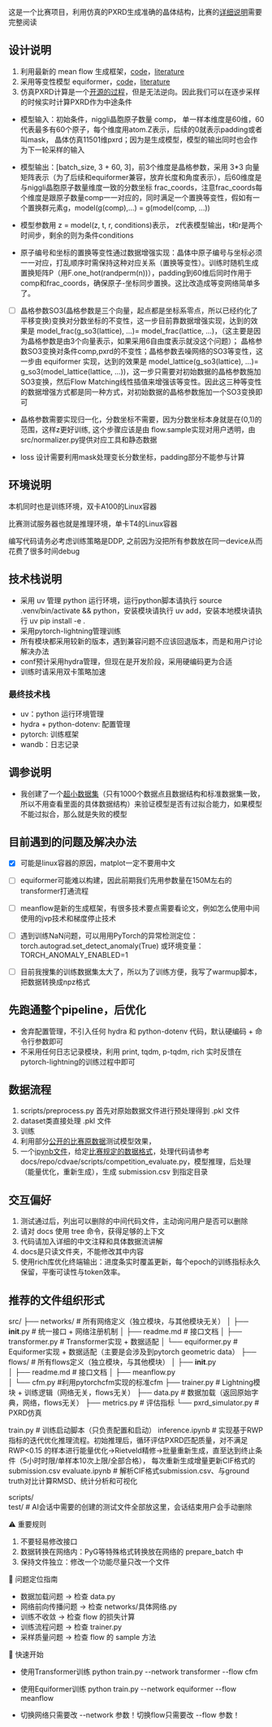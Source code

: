 这是一个比赛项目，利用仿真的PXRD生成准确的晶体结构，比赛的[详细说明](docs/competition)需要完整阅读

## 设计说明

1. 利用最新的 mean flow 生成框架，[code](docs/repo/meanflow)，[literature](docs/literature/meanflow)
2. 采用等变性模型 equiformer，[code](docs/repo/equiformer)，[literature](docs/literature/equiformer)
3. 仿真PXRD计算是一个[开源的过程](src/PXRDSimulator.py)，但是无法逆向。因此我们可以在逐步采样的时候实时计算PXRD作为中途条件


- 模型输入：初始条件，niggli晶胞原子数量 comp， 单一样本维度是60维，60代表最多有60个原子，每个维度用atom.Z表示，后续的0就表示padding或者叫mask， 晶体仿真11501维pxrd；因为是生成模型，模型的输出同时也会作为下一轮采样的输入

- 模型输出：[batch_size, 3 + 60, 3]，前3个维度是晶格参数，采用 3*3 向量矩阵表示（为了后续和equiformer兼容，放弃长度和角度表示），后60维度是与niggli晶胞原子数量维度一致的分数坐标 frac_coords，注意frac_coords每个维度是跟原子数量comp一一对应的，同时满足一个置换等变性，假如有一个置换群元素g，model(g(comp),...) = g(model(comp, ...))

- 模型参数用 z = model(z, t, r, conditions)表示， z代表模型输出，t和r是两个时间步，剩余的则为条件conditions

- 原子编号和坐标的置换等变性通过数据增强实现：晶体中原子编号与坐标必须一一对应，打乱顺序时需保持这种对应关系（置换等变性）。训练时随机生成置换矩阵P（用F.one_hot(randperm(n))），padding到60维后同时作用于comp和frac_coords，确保原子-坐标同步置换。这比改造成等变网络简单多了。


- [ ] 晶格参数SO3(晶格参数是三个向量，起点都是坐标系零点，所以已经约化了平移变换)变换对分数坐标的不变性，这一步目前靠数据增强实现，达到的效果是 model_frac(g_so3(lattice), ...)= model_frac(lattice, ...)，（这主要是因为晶格参数是由3个向量表示，如果采用6自由度表示就没这个问题）； 晶格参数SO3变换对条件comp,pxrd的不变性；晶格参数去噪网络的SO3等变性，这一步由 equiformer 实现，达到的效果是 model_lattice(g_so3(lattice), ...)= g_so3(model_lattice(lattice, ...))，这一步只需要对初始数据的晶格参数施加SO3变换，然后Flow Matching线性插值来增强该等变性。因此这三种等变性的数据增强方式都是同一种方式，对初始数据的晶格参数施加一个SO3变换即可

- 晶格参数需要实现归一化，分数坐标不需要，因为分数坐标本身就是在(0,1)的范围，这样z更好训练, 这个步骤应该是由 flow.sample实现对用户透明，由 src/normalizer.py提供对应工具和静态数据



- loss 设计需要利用mask处理变长分数坐标，padding部分不能参与计算
## 环境说明

本机同时也是训练环境，双卡A100的Linux容器

比赛测试服务器也就是推理环境，单卡T4的Linux容器

编写代码请务必考虑训练策略是DDP, 之前因为没把所有参数放在同一device从而花费了很多时间debug




## 技术栈说明

- 采用 uv 管理 python 运行环境，运行python脚本请执行 source .venv/bin/activate && python，安装模块请执行 uv add，安装本地模块请执行 uv pip install -e .
- 采用pytorch-lightning管理训练
- 所有模块都采用较新的版本，遇到兼容问题不应该回退版本，而是和用户讨论解决办法
- conf预计采用hydra管理，但现在是开发阶段，采用硬编码更为合适
- 训练时请采用双卡策略加速

### 最终技术栈

- uv：python 运行环境管理
- hydra + python-dotenv: 配置管理
- pytorch: 训练框架
- wandb：日志记录


## 调参说明

- 我创建了一个[超小数据集](data/small_dataset_1000.pkl)（只有1000个数据点且数据结构和标准数据集一致，所以不用查看里面的具体数据结构）来验证模型是否有过拟合能力，如果模型不能过拟合，那么就是失败的模型



## 目前遇到的问题及解决办法

- [x] 可能是linux容器的原因，matplot一定不要用中文

- [ ] equiformer可能难以构建，因此前期我们先用参数量在150M左右的transformer打通流程

- [ ] meanflow是新的生成框架，有很多技术要点需要看论文，例如怎么使用中间使用的jvp技术和梯度停止技术

- [ ] 遇到训练NaN问题，可以用用PyTorch的异常检测定位： torch.autograd.set_detect_anomaly(True) 或环境变量：TORCH_ANOMALY_ENABLED=1

- [ ] 目前我搜集的训练数据集太大了，所以为了训练方便，我写了warmup脚本，把数据转换成npz格式

## 先跑通整个pipeline，后优化

- 舍弃配置管理，不引入任何 hydra 和 python-dotenv 代码，默认硬编码 + 命令行参数即可
- 不采用任何日志记录模块，利用 print, tqdm, p-tqdm, rich 实时反馈在 pytorch-lightning的训练过程中即可

## 数据流程

1. scripts/preprocess.py 首先对原始数据文件进行预处理得到 .pkl 文件
2. dataset类直接处理 .pkl 文件
3. 训练
4. 利用部分[公开的比赛原数据](data/A_sample)测试模型效果，
4. 一个[ipynb文件](submission.ipynb)，给定[比赛规定的数据格式](docs/data/test_v3/A)，处理代码请参考 docs/repo/cdvae/scripts/competition_evaluate.py，模型推理，后处理（能量优化，重新生成），生成 submission.csv 到指定目录

## 交互偏好
1. 测试通过后，列出可以删除的中间代码文件，主动询问用户是否可以删除
2. 请对 docs 使用 tree 命令，获得足够的上下文
3. 代码请加入详细的中文注释和具体数据流讲解
4. docs是只读文件夹，不能修改其中内容
5. 使用rich库优化终端输出：进度条实时覆盖更新，每个epoch的训练指标永久保留，平衡可读性与token效率。

## 推荐的文件组织形式

  src/
  ├── networks/         # 所有网络定义（独立模块，与其他模块无关）
  │   ├── __init__.py     # 统一接口 + 网络注册机制
  │   ├── readme.md       # 接口文档
  │   ├── transformer.py  # Transformer实现 + 数据适配
  │   └── equiformer.py   # Equiformer实现 + 数据适配（主要是会涉及到pytorch geometric data）
  ├── flows/           # 所有flows定义（独立模块，与其他模块）
  │   ├── __init__.py   
  │   ├── readme.md       # 接口文档
  │   ├── meanflow.py    
  │   └── cfm.py          #利用pytorchcfm实现的标准cfm
  ├── trainer.py       # Lightning模块 + 训练逻辑（网络无关，flows无关）
  ├── data.py          # 数据加载（返回原始字典，网络，flows无关）
  ├── metrics.py       # 评估指标
  └── pxrd_simulator.py  # PXRD仿真

  train.py             # 训练启动脚本（只负责配置和启动）
  inference.ipynb      # 实现基于RWP指标的迭代优化推理流程。初始推理后，循环评估PXRD匹配质量，对不满足RWP<0.15 的样本进行能量优化→Rietveld精修→批量重新生成，直至达到终止条件（5小时时限/单样本10次上限/全部合格），
                          每次重新生成增量更新CIF格式的submission.csv
  evaluate.ipynb       # 解析CIF格式submission.csv、与ground truth对比计算RMSD、统计分析和可视化

  scripts/              
  test/                 # AI会话中需要的创建的测试文件全部放这里，会话结束用户会手动删除

  ⚠️ 重要规则

  1. 不要轻易修改接口
  2. 数据转换在网络内：PyG等特殊格式转换放在网络的 prepare_batch 中
  3. 保持文件独立：修改一个功能尽量只改一个文件

  🐛 问题定位指南

  - 数据加载问题 → 检查 data.py
  - 网络前向传播问题 → 检查 networks/具体网络.py
  - 训练不收敛 → 检查 flow 的损失计算
  - 训练流程问题 → 检查 trainer.py
  - 采样质量问题 → 检查 flow 的 sample 方法

  🚀 快速开始

  - 使用Transformer训练
  python train.py --network transformer --flow cfm

  - 使用Equiformer训练
  python train.py --network equiformer --flow meanflow

  - 切换网络只需要改 --network 参数！切换flow只需要改 --flow 参数！